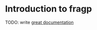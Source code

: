 # Introduction to fragp

TODO: write [great documentation](http://jacobian.org/writing/what-to-write/)
